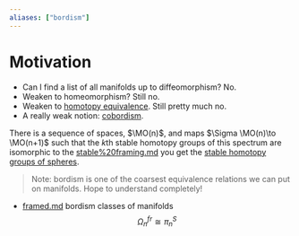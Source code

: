 ```yaml
---
aliases: ["bordism"]
---
```


# Motivation

- Can I find a list of all manifolds up to diffeomorphism? No. 
- Weaken to homeomorphism? Still no. 
- Weaken to [homotopy equivalence](homotopy%20equivalence). Still pretty much no. 
- A really weak notion: [cobordism](cobordism.md).

There is a sequence of spaces, $\MO(n)$, and maps $\Sigma \MO(n)\to \MO(n+1)$ such that the $k$th stable homotopy groups of this spectrum are isomorphic to the [stable%20framing.md](stable%20framing.md) you get the [stable homotopy groups of spheres](stable%20homotopy%20groups%20of%20spheres.md).

> Note: bordism is one of the coarsest equivalence relations we can put on manifolds. Hope to understand completely!

- [framed.md](framed.md) bordism classes of manifolds
$$
\Omega^{fr}_n \cong \pi_n^S
$$
